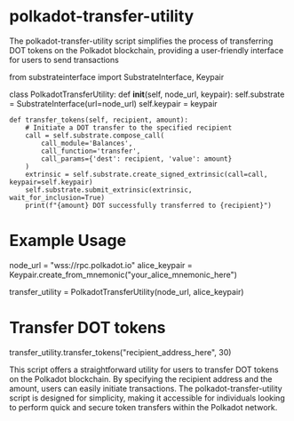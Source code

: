# polkadot-transfer-utility       
The polkadot-transfer-utility script simplifies the process of transferring DOT tokens on the Polkadot blockchain, providing a user-friendly interface for users to send transactions

from substrateinterface import SubstrateInterface, Keypair

class PolkadotTransferUtility:
    def __init__(self, node_url, keypair):
        self.substrate = SubstrateInterface(url=node_url)
        self.keypair = keypair

    def transfer_tokens(self, recipient, amount):
        # Initiate a DOT transfer to the specified recipient
        call = self.substrate.compose_call(
            call_module='Balances',
            call_function='transfer',
            call_params={'dest': recipient, 'value': amount}
        )
        extrinsic = self.substrate.create_signed_extrinsic(call=call, keypair=self.keypair)
        self.substrate.submit_extrinsic(extrinsic, wait_for_inclusion=True)
        print(f"{amount} DOT successfully transferred to {recipient}")

# Example Usage
node_url = "wss://rpc.polkadot.io"
alice_keypair = Keypair.create_from_mnemonic("your_alice_mnemonic_here")

transfer_utility = PolkadotTransferUtility(node_url, alice_keypair)

# Transfer DOT tokens
transfer_utility.transfer_tokens("recipient_address_here", 30)

This script offers a straightforward utility for users to transfer DOT tokens on the Polkadot blockchain. By specifying the recipient address and the amount, users can easily initiate transactions. The polkadot-transfer-utility script is designed for simplicity, making it accessible for individuals looking to perform quick and secure token transfers within the Polkadot network.
